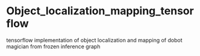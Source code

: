 # Object_localization_mapping_tensorflow
tensorflow implementation of object localization and mapping of dobot magician from frozen inference graph
